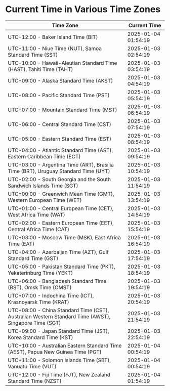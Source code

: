 # Current Time in Various Time Zones

| Time Zone | Current Time |
|-----------|--------------|
| UTC-12:00 - Baker Island Time (BIT) | 2025-01-04 01:54:19 |
| UTC-11:00 - Niue Time (NUT), Samoa Standard Time (SST) | 2025-01-03 02:54:19 |
| UTC-10:00 - Hawaii-Aleutian Standard Time (HAST), Tahiti Time (TAHT) | 2025-01-03 03:54:19 |
| UTC-09:00 - Alaska Standard Time (AKST) | 2025-01-03 04:54:19 |
| UTC-08:00 - Pacific Standard Time (PST) | 2025-01-03 05:54:19 |
| UTC-07:00 - Mountain Standard Time (MST) | 2025-01-03 06:54:19 |
| UTC-06:00 - Central Standard Time (CST) | 2025-01-03 07:54:19 |
| UTC-05:00 - Eastern Standard Time (EST) | 2025-01-03 08:54:19 |
| UTC-04:00 - Atlantic Standard Time (AST), Eastern Caribbean Time (ECT) | 2025-01-03 09:54:19 |
| UTC-03:00 - Argentina Time (ART), Brasília Time (BRT), Uruguay Standard Time (UYT) | 2025-01-03 10:54:19 |
| UTC-02:00 - South Georgia and the South Sandwich Islands Time (SGT) | 2025-01-03 11:54:19 |
| UTC±00:00 - Greenwich Mean Time (GMT), Western European Time (WET) | 2025-01-03 13:54:19 |
| UTC+01:00 - Central European Time (CET), West Africa Time (WAT) | 2025-01-03 14:54:19 |
| UTC+02:00 - Eastern European Time (EET), Central Africa Time (CAT) | 2025-01-03 15:54:19 |
| UTC+03:00 - Moscow Time (MSK), East Africa Time (EAT) | 2025-01-03 16:54:19 |
| UTC+04:00 - Azerbaijan Time (AZT), Gulf Standard Time (GST) | 2025-01-03 17:54:19 |
| UTC+05:00 - Pakistan Standard Time (PKT), Yekaterinburg Time (YEKT) | 2025-01-03 18:54:19 |
| UTC+06:00 - Bangladesh Standard Time (BST), Omsk Time (OMST) | 2025-01-03 19:54:19 |
| UTC+07:00 - Indochina Time (ICT), Krasnoyarsk Time (KRAT) | 2025-01-03 20:54:19 |
| UTC+08:00 - China Standard Time (CST), Australian Western Standard Time (AWST), Singapore Time (SGT) | 2025-01-03 21:54:19 |
| UTC+09:00 - Japan Standard Time (JST), Korea Standard Time (KST) | 2025-01-03 22:54:19 |
| UTC+10:00 - Australian Eastern Standard Time (AEST), Papua New Guinea Time (PGT) | 2025-01-04 00:54:19 |
| UTC+11:00 - Solomon Islands Time (SBT), Vanuatu Time (VUT) | 2025-01-04 00:54:19 |
| UTC+12:00 - Fiji Time (FJT), New Zealand Standard Time (NZST) | 2025-01-04 01:54:19 |
